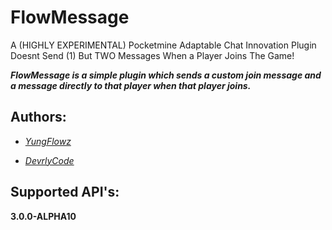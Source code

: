 # FlowMessage

A (HIGHLY EXPERIMENTAL) Pocketmine Adaptable Chat Innovation Plugin Doesnt Send (1) But TWO Messages When a Player Joins The Game!

***FlowMessage is a simple plugin which sends a custom join message and a message directly to that player when that player joins.***

## Authors:

- *[YungFlowz](https://twitter.com/yungflowz_)*

- *[DevrlyCode](https://twitter.com/DevrlyCode)*

## Supported API's:

**3.0.0-ALPHA10**
